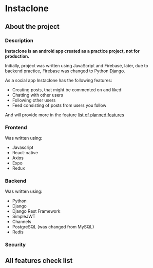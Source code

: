 # Instaclone

## About the project

### Description
**Instaclone is an android app created as a practice project, not for production.**

Initially, project was written using JavaScript and Firebase, later, due to backend practice, Firebase was changed to Python Django.

As a social app Instaclone has the following features:
- Creating posts, that might be commented on and liked
- Chatting with other users
- Following other users
- Feed consisting of posts from users you follow

And will provide more in the feature [list of planned features](#all-features-check-list)

### Frontend
Was written using:
- Javascript
- React-native
- Axios
- Expo
- Redux

### Backend
Was written using:
- Python
- Django
- Django Rest Framework
- SimpleJWT
- Channels
- PostgreSQL (was changed from MySQL)
- Redis

### Security
## All features check list
